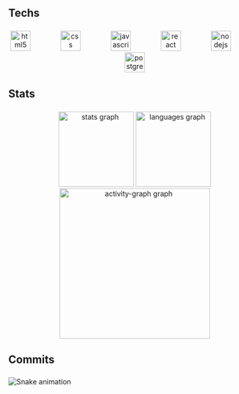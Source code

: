 <h2 align="left">Techs</h2>

###

<div align="center">
  <img src="https://skillicons.dev/icons?i=html" height="40" alt="html5 logo"  />
  <img width="52" />
  <img src="https://skillicons.dev/icons?i=css" height="40" alt="css logo"  />
  <img width="52" />
  <img src="https://skillicons.dev/icons?i=js" height="40" alt="javascript logo"  />
  <img width="52" />
  <img src="https://skillicons.dev/icons?i=react" height="40" alt="react logo"  />
  <img width="52" />
  <img src="https://skillicons.dev/icons?i=nodejs" height="40" alt="nodejs logo"  />
  <img width="52" />
  <img src="https://skillicons.dev/icons?i=postgres" height="40" alt="postgresql logo"  />
</div>

###

<h2 align="left">Stats</h2>

###

<div align="center">
  <img src="https://github-readme-stats.vercel.app/api?username=PedroPimpao&hide_title=false&hide_rank=false&show_icons=true&include_all_commits=true&count_private=true&disable_animations=false&theme=dracula&locale=pt-br&hide_border=false&order=1" height="150" alt="stats graph"  />
  <img src="https://github-readme-stats.vercel.app/api/top-langs?username=PedroPimpao&locale=pt-br&hide_title=false&layout=compact&card_width=320&langs_count=5&theme=dracula&hide_border=false&order=2" height="150" alt="languages graph"  />
  <img src="https://github-readme-activity-graph.vercel.app/graph?username=PedroPimpao&radius=16&theme=react&area=true&order=5" height="300" alt="activity-graph graph"  />
</div>

###

<h2 align="left">Commits</h2>

###

<img src="https://raw.githubusercontent.com/PedroPimpao/PedroPimpao/output/snake.svg" alt="Snake animation" />

###

